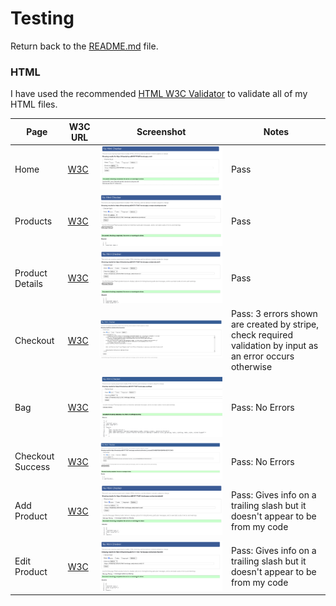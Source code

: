 # Testing

Return back to the [README.md](README.md) file.

### HTML

I have used the recommended [HTML W3C Validator](https://validator.w3.org) to validate all of my HTML files.

| Page | W3C URL | Screenshot | Notes |
| --- | --- | --- | --- |
| Home | [W3C](https://validator.w3.org/nu/?doc=https%3A%2F%2Fhhwebshop-a59157177b87.herokuapp.com%2F) | ![screenshot](documentation/testing/html-validation-home.png) | Pass |
| Products | [W3C](https://validator.w3.org/nu/?doc=https%3A%2F%2Fhhwebshop-a59157177b87.herokuapp.com%2Fproducts%2Fproducts) | ![screenshot](documentation/testing/html-validation-products.png) | Pass |
| Product Details | [W3C](https://validator.w3.org/nu/?showsource=yes&doc=https%3A%2F%2Fhhwebshop-a59157177b87.herokuapp.com%2Fproducts%2F1%2F) | ![screenshot](documentation/testing/html-validation-product-details.png) | Pass |
| Checkout | [W3C](https://validator.w3.org/nu/#textarea) | ![screenshot](documentation/testing/html-validation-checkout.png) | Pass: 3 errors shown are created by stripe, check required validation by input as an error occurs otherwise |
| Bag | [W3C](https://validator.w3.org/nu/?showsource=yes&doc=https%3A%2F%2Fhhwebshop-a59157177b87.herokuapp.com%2Fbag%2F#l312c63) | ![screenshot](documentation/testing/html-validation-bag.png) | Pass: No Errors |
| Checkout Success | [W3C](https://validator.w3.org/nu/?showsource=yes&doc=https%3A%2F%2Fhhwebshop-a59157177b87.herokuapp.com%2Fcheckout%2Fcheckout_success%2FECD84BE070E84329BF9BAE2D76CC96C5#l312c63) | ![screenshot](documentation/testing/html-validation-checkout-success.png) | Pass: No Errors |
| Add Product | [W3C](https://validator.w3.org/nu/?showsource=yes&doc=https%3A%2F%2Fhhwebshop-a59157177b87.herokuapp.com%2Fproducts%2Fadd%2F#l312c63) | ![screenshot](documentation/testing/html-validation-add-product.png) | Pass: Gives info on a trailing slash but it doesn't appear to be from my code |
| Edit Product | [W3C](https://validator.w3.org/nu/?showsource=yes&doc=https%3A%2F%2Fhhwebshop-a59157177b87.herokuapp.com%2Fproducts%2Fedit%2F7%2F#l312c63) | ![screenshot](documentation/testing/html-validation-edit-product.png) | Pass: Gives info on a trailing slash but it doesn't appear to be from my code |
